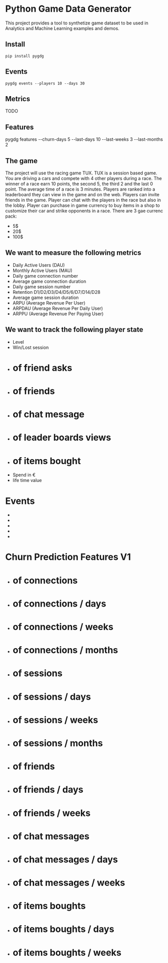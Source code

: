 # Python Game Data Generator

This project provides a tool to synthetize game dataset to be used in Analytics and Machine Learning examples and demos.

## Install
```
pip install pygdg
```
## Events

```
pygdg events --players 10 --days 30
```
## Metrics

TODO

## Features

pygdg features --churn-days 5 --last-days 10 --last-weeks 3 --last-months 2

## The game

The project will use the racing game TUX. TUX is a session based game. 
You are driving a cars and compete with 4 other players during a race.
The winner of a race earn 10 points, the second 5, the third 2 and the last 0 point.
The average time of a race is 3 minutes.
Players are ranked into a leaderboard they can view in the game and on the web.
Players can invite friends in the game.
Player can chat with the players in the race but also in the lobby.
Player can purchase in game currency to buy items in a shop to customize their car and strike opponents in a race.
There are 3 gae currenc pack:
- 5$
- 20$
- 100$

## We want to measure the following metrics

- Daily Active Users (DAU)
- Monthly Active Users (MAU)
- Daily game connection number
- Average game connection duration
- Daily game session number
- Retention D1/D2/D3/D4/D5/6/D7/D14/D28
- Average game session duration
- ARPU (Average Revenue Per User)
- ARPDAU (Average Revenue Per Daily User)
- ARPPU (Average Revenue Per Paying User)

## We want to track the following player state

- Level
- Win/Lost session
- # of friend asks
- # of friends
- # of chat message
- # of leader boards views
- # of items bought
- Spend in €
- life time value

# Events

- 
- 
- 
- 
- 

# Churn Prediction Features V1

- # of connections
- # of connections / days
- # of connections / weeks
- # of connections / months
- # of sessions
- # of sessions / days
- # of sessions / weeks
- # of sessions / months
- # of friends
- # of friends / days
- # of friends / weeks
- # of chat messages
- # of chat messages / days
- # of chat messages / weeks
- # of items boughts
- # of items boughts / days
- # of items boughts / weeks